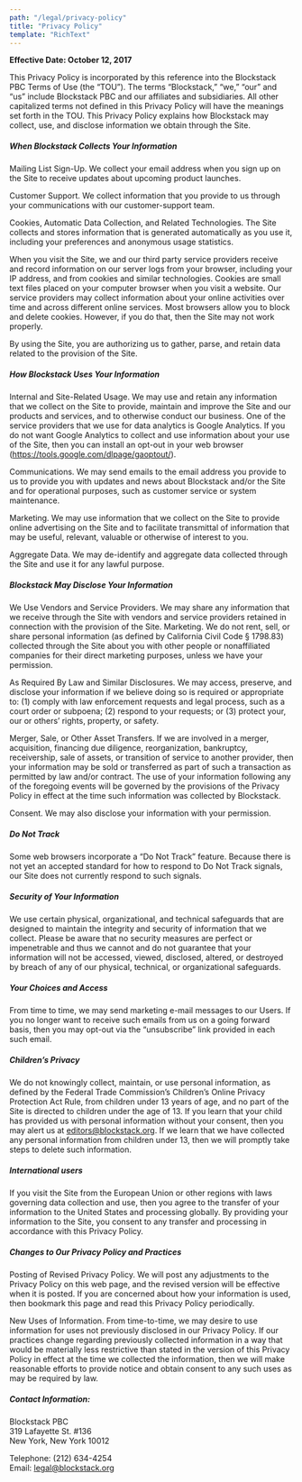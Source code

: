 ```yaml
---
path: "/legal/privacy-policy"
title: "Privacy Policy"
template: "RichText"
---
```


**Effective Date: October 12, 2017**

This Privacy Policy is incorporated by this reference into the Blockstack PBC Terms of Use (the “TOU”). The terms “Blockstack,” “we,” “our” and “us” include Blockstack PBC and our affiliates and subsidiaries. All other capitalized terms not defined in this Privacy Policy will have the meanings set forth in the TOU. This Privacy Policy explains how Blockstack may collect, use, and disclose information we obtain through the Site.

##### When Blockstack Collects Your Information
Mailing List Sign-Up. We collect your email address when you sign up on the Site to receive updates about upcoming product launches.

Customer Support. We collect information that you provide to us through your communications with our customer-support team.

Cookies, Automatic Data Collection, and Related Technologies. The Site collects and stores information that is generated automatically as you use it, including your preferences and anonymous usage statistics.

When you visit the Site, we and our third party service providers receive and record information on our server logs from your browser, including your IP address, and from cookies and similar technologies. Cookies are small text files placed on your computer browser when you visit a website. Our service providers may collect information about your online activities over time and across different online services. Most browsers allow you to block and delete cookies. However, if you do that, then the Site may not work properly.

By using the Site, you are authorizing us to gather, parse, and retain data related to the provision of the Site.

##### How Blockstack Uses Your Information
Internal and Site-Related Usage. We may use and retain any information that we collect on the Site to provide, maintain and improve the Site and our products and services, and to otherwise conduct our business. One of the service providers that we use for data analytics is Google Analytics. If you do not want Google Analytics to collect and use information about your use of the Site, then you can install an opt-out in your web browser (https://tools.google.com/dlpage/gaoptout/).

Communications. We may send emails to the email address you provide to us to provide you with updates and news about Blockstack and/or the Site and for operational purposes, such as customer service or system maintenance.

Marketing. We may use information that we collect on the Site to provide online advertising on the Site and to facilitate transmittal of information that may be useful, relevant, valuable or otherwise of interest to you.

Aggregate Data. We may de-identify and aggregate data collected through the Site and use it for any lawful purpose.

##### Blockstack May Disclose Your Information
We Use Vendors and Service Providers. We may share any information that we receive through the Site with vendors and service providers retained in connection with the provision of the Site. Marketing. We do not rent, sell, or share personal information (as defined by California Civil Code § 1798.83) collected through the Site about you with other people or nonaffiliated companies for their direct marketing purposes, unless we have your permission.

As Required By Law and Similar Disclosures. We may access, preserve, and disclose your information if we believe doing so is required or appropriate to: (1) comply with law enforcement requests and legal process, such as a court order or subpoena; (2) respond to your requests; or (3) protect your, our or others’ rights, property, or safety.

Merger, Sale, or Other Asset Transfers. If we are involved in a merger, acquisition, financing due diligence, reorganization, bankruptcy, receivership, sale of assets, or transition of service to another provider, then your information may be sold or transferred as part of such a transaction as permitted by law and/or contract. The use of your information following any of the foregoing events will be governed by the provisions of the Privacy Policy in effect at the time such information was collected by Blockstack.

Consent. We may also disclose your information with your permission.

##### Do Not Track
Some web browsers incorporate a “Do Not Track” feature. Because there is not yet an accepted standard for how to respond to Do Not Track signals, our Site does not currently respond to such signals.

##### Security of Your Information
We use certain physical, organizational, and technical safeguards that are designed to maintain the integrity and security of information that we collect. Please be aware that no security measures are perfect or impenetrable and thus we cannot and do not guarantee that your information will not be accessed, viewed, disclosed, altered, or destroyed by breach of any of our physical, technical, or organizational safeguards.

##### Your Choices and Access
From time to time, we may send marketing e-mail messages to our Users. If you no longer want to receive such emails from us on a going forward basis, then you may opt-out via the “unsubscribe” link provided in each such email.

##### Children’s Privacy
We do not knowingly collect, maintain, or use personal information, as defined by the Federal Trade Commission’s Children’s Online Privacy Protection Act Rule, from children under 13 years of age, and no part of the Site is directed to children under the age of 13. If you learn that your child has provided us with personal information without your consent, then you may alert us at editors@blockstack.org. If we learn that we have collected any personal information from children under 13, then we will promptly take steps to delete such information.

##### International users
If you visit the Site from the European Union or other regions with laws governing data collection and use, then you agree to the transfer of your information to the United States and processing globally. By providing your information to the Site, you consent to any transfer and processing in accordance with this Privacy Policy.

##### Changes to Our Privacy Policy and Practices
Posting of Revised Privacy Policy. We will post any adjustments to the Privacy Policy on this web page, and the revised version will be effective when it is posted. If you are concerned about how your information is used, then bookmark this page and read this Privacy Policy periodically.

New Uses of Information. From time-to-time, we may desire to use information for uses not previously disclosed in our Privacy Policy. If our practices change regarding previously collected information in a way that would be materially less restrictive than stated in the version of this Privacy Policy in effect at the time we collected the information, then we will make reasonable efforts to provide notice and obtain consent to any such uses as may be required by law.

##### Contact Information:

Blockstack PBC  
319 Lafayette St. #136  
New York, New York 10012

Telephone: (212) 634-4254  
Email: [legal@blockstack.org](mailto:legal@blockstack.org)